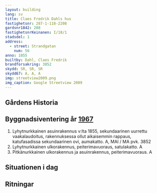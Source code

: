 ```yaml
---
layout: building
lang: sv
title: Claes Fredrik Dahls hus
fastighetsnr: 287-1-118-2208
gardsnr1842: 208
fastighetsnrKeinanen: I/18/1
stadsdel: 1
address:
  - street: Strandgatan
    num: 56
anno: 1855
builtby: Dahl, Claes Fredrik
brandforsakring: 3852
skydd: SR, SR, SR
skydd67: A, A, A
img: streetview2009.png
img_caption: Google Streetview 2009
---
```

## Gårdens Historia


## Byggnadsiventering år <a href="/sources/keinanen_karki.pdf">1967</a>
1. Lyhytnurkkainen asuinrakennus v:lta 1855, sekundaarinen uurrettu vaakalaudoitus, rakennuksessa ollut aikaisemmin rappaus, katufasadissa sekundaarinen ovi, aumakatto. A, MAI / MA pvk. 3852
2. Lyhytnurkkainen ulkorakennus, peiterimavuoraus, satulakatto. A
3. Pitkänurkkainen ulkorakennus ja asuinrakennus, peiterimavuoraus. A

## Situationen i dag


## Ritningar
